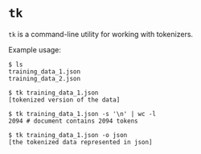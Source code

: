 # `tk`

`tk` is a command-line utility for working with tokenizers.

Example usage:

```
$ ls
training_data_1.json
training_data_2.json

$ tk training_data_1.json
[tokenized version of the data]

$ tk training_data_1.json -s '\n' | wc -l
2094 # document contains 2094 tokens

$ tk training_data_1.json -o json
[the tokenized data represented in json]
```
